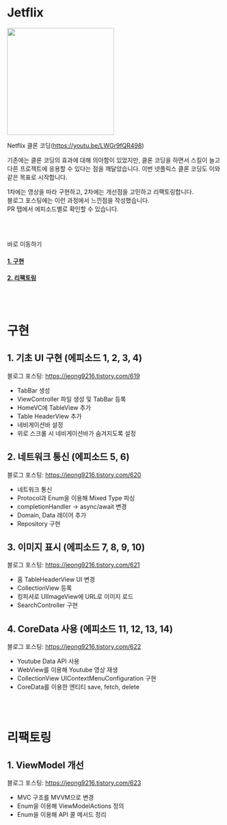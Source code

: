 # Jetflix
<img src="https://github.com/jeongju9216/Jetflix/assets/89075274/4832b0ae-dfe7-4331-8e8e-2af5f8464221" width="250" height="250"/>  
  
Netflix 클론 코딩(https://youtu.be/LWGr9fQR498)

기존에는 클론 코딩의 효과에 대해 의아함이 있었지만, 클론 코딩을 하면서 스킬이 늘고 다른 프로젝트에 응용할 수 있다는 점을 깨달았습니다.
이번 넷플릭스 클론 코딩도 이와 같은 목표로 시작합니다.  
  
1차에는 영상을 따라 구현하고, 2차에는 개선점을 고민하고 리팩토링합니다.  
블로그 포스팅에는 이런 과정에서 느낀점을 작성했습니다.  
PR 탭에서 에피소드별로 확인할 수 있습니다.  

<br></br>

바로 이동하기  
#### [1. 구현](https://github.com/jeongju9216/Jetflix/blob/main/README.md#구현)  
#### [2. 리팩토링](https://github.com/jeongju9216/Jetflix/blob/main/README.md#리팩토링)

<br></br>

# 구현
## 1. 기초 UI 구현 (에피소드 1, 2, 3, 4)  
블로그 포스팅: https://jeong9216.tistory.com/619  
- TabBar 생성
- ViewController 파일 생성 및 TabBar 등록
- HomeVC에 TableView 추가
- Table HeaderView 추가
- 네비게이션바 설정
- 위로 스크롤 시 네비게이션바가 숨겨지도록 설정

## 2. 네트워크 통신 (에피소드 5, 6)
블로그 포스팅: https://jeong9216.tistory.com/620  
- 네트워크 통신
- Protocol과 Enum을 이용해 Mixed Type 파싱
- completionHandler -> async/await 변경
- Domain, Data 레이어 추가
- Repository 구현

## 3. 이미지 표시 (에피소드 7, 8, 9, 10)  
블로그 포스팅: https://jeong9216.tistory.com/621  
- 홈 TableHeaderView UI 변경
- CollectionView 등록
- 킹피셔로 UIImageView에 URL로 이미지 로드
- SearchController 구현

## 4. CoreData 사용 (에피소드 11, 12, 13, 14)
블로그 포스팅: https://jeong9216.tistory.com/622  
- Youtube Data API 사용
- WebView를 이용해 Youtube 영상 재생
- CollectionView UIContextMenuConfiguration 구현
- CoreData를 이용한 엔티티 save, fetch, delete

<br></br>

# 리팩토링
## 1. ViewModel 개선
블로그 포스팅: https://jeong9216.tistory.com/623  
- MVC 구조를 MVVM으로 변경
- Enum을 이용해 ViewModelActions 정의
- Enum을 이용해 API 콜 메서드 정리
